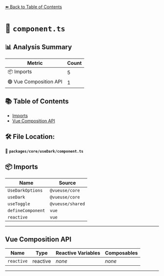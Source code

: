 [⬅️ Back to Table of Contents](../../../index.md)

# 📄 `component.ts`

## 📊 Analysis Summary

| Metric | Count |
|--------|-------|
| 📦 Imports | 5 |
| 🟢 Vue Composition API | 1 |

## 📚 Table of Contents

- [Imports](#imports)
- [Vue Composition API](#vue-composition-api)

## 🛠️ File Location:
📂 **`packages/core/useDark/component.ts`**

## 📦 Imports

| Name | Source |
|------|--------|
| `UseDarkOptions` | `@vueuse/core` |
| `useDark` | `@vueuse/core` |
| `useToggle` | `@vueuse/shared` |
| `defineComponent` | `vue` |
| `reactive` | `vue` |


---

## Vue Composition API

| Name | Type | Reactive Variables | Composables |
|------|------|-------------------|-------------|
| `reactive` | reactive | *none* | *none* |


---